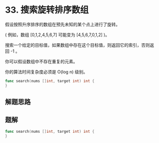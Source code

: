 # 33. 搜索旋转排序数组
假设按照升序排序的数组在预先未知的某个点上进行了旋转。  

( 例如，数组 [0,1,2,4,5,6,7] 可能变为 [4,5,6,7,0,1,2] )。  

搜索一个给定的目标值，如果数组中存在这个目标值，则返回它的索引，否则返回 -1 。  

你可以假设数组中不存在重复的元素。  

你的算法时间复杂度必须是 O(log n) 级别。  

```go
func search(nums []int, target int) int {
}
```

## 解题思路


## 题解

```go
func search(nums []int, target int) int {
}
```
